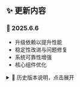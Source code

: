 ## ✨ 更新内容

### 📌 2025.6.6

- 升级依赖以提升性能
- 稳定性改进与问题修复
- 系统可靠性增强
- 核心组件优化

<details>
<summary>📝 历史版本说明，点击展开</summary>
<h3>2025.6.5</h3>

- 更新依赖到最新版本
- 修复稳定性问题
- 性能优化
- 应用安全补丁

</details>